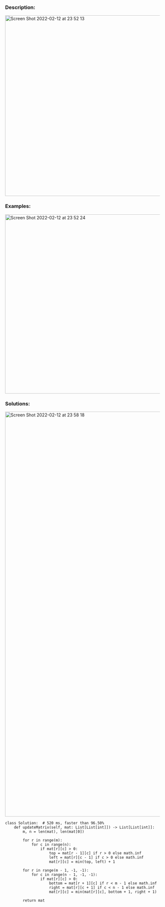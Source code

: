 ### Description:
<img width="588" alt="Screen Shot 2022-02-12 at 23 52 13" src="https://user-images.githubusercontent.com/49216429/153739211-160971e8-e177-46e5-bae5-8fef6170d81e.png">

### Examples:
<img width="583" alt="Screen Shot 2022-02-12 at 23 52 24" src="https://user-images.githubusercontent.com/49216429/153739216-5e0ab030-a59e-499a-8989-1a7c0b11dc5e.png">

### Solutions:
<img width="1318" alt="Screen Shot 2022-02-12 at 23 58 18" src="https://user-images.githubusercontent.com/49216429/153739361-e796422a-1966-4ec2-997e-b313363214ed.png">

```
class Solution:  # 520 ms, faster than 96.50%
    def updateMatrix(self, mat: List[List[int]]) -> List[List[int]]:
        m, n = len(mat), len(mat[0])

        for r in range(m):
            for c in range(n):
                if mat[r][c] > 0:
                    top = mat[r - 1][c] if r > 0 else math.inf
                    left = mat[r][c - 1] if c > 0 else math.inf
                    mat[r][c] = min(top, left) + 1

        for r in range(m - 1, -1, -1):
            for c in range(n - 1, -1, -1):
                if mat[r][c] > 0:
                    bottom = mat[r + 1][c] if r < m - 1 else math.inf
                    right = mat[r][c + 1] if c < n - 1 else math.inf
                    mat[r][c] = min(mat[r][c], bottom + 1, right + 1)

        return mat
```
